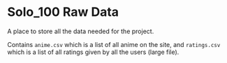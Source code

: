 # Solo_100 Raw Data 
A place to store all the data needed for the project.

Contains `anime.csv` which is a list of all anime on the site, and `ratings.csv` which is a list of all ratings given by all the users (large file).
